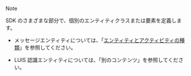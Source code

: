 > [!NOTE]
> SDK のさまざまな部分で、個別のエンティティクラスまたは要素を定義します。
> - メッセージエンティティについては、「[エンティティとアクティビティの種類](https://docs.microsoft.com/azure/bot-service/bot-service-activities-entities?view=azure-bot-service-4.0)」を参照してください。

 - LUIS 認識エンティティについては、「別のコンテンツ」を参照してください。
